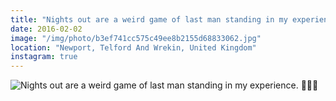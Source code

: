 ```yaml
---
title: "Nights out are a weird game of last man standing in my experience. 🍺🍾🌙"
date: 2016-02-02
image: "/img/photo/b3ef741cc575c49ee8b2155d68833062.jpg"
location: "Newport, Telford And Wrekin, United Kingdom"
instagram: true
---
```


![Nights out are a weird game of last man standing in my experience. 🍺🍾🌙](/img/photo/b3ef741cc575c49ee8b2155d68833062.jpg)
